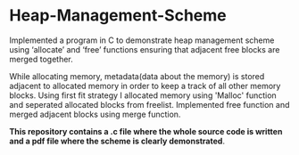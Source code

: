 # Heap-Management-Scheme

Implemented a program in C to demonstrate heap management scheme using ‘allocate’ and ‘free’ functions ensuring that adjacent free blocks are merged together.

While allocating memory, metadata(data about the memory) is stored adjacent to allocated memory in order to keep a track of all other memory blocks. Using first fit strategy I allocated memory using 'Malloc' function and seperated allocated blocks from freelist. Implemented free function and merged adjacent blocks using merge function.

**This repository contains a .c file where the whole source code is written and a pdf file where the scheme is clearly demonstrated**. 

